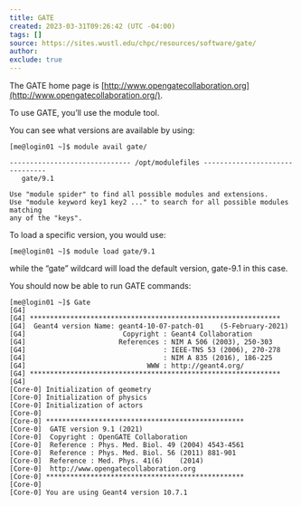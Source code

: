 ```yaml
---
title: GATE
created: 2023-03-31T09:26:42 (UTC -04:00)
tags: []
source: https://sites.wustl.edu/chpc/resources/software/gate/
author:
exclude: true
---
```


The GATE home page is [http://www.opengatecollaboration.org](http://www.opengatecollaboration.org/).

To use GATE, you’ll use the module tool.

You can see what versions are available by using:

```
[me@login01 ~]$ module avail gate/

------------------------------ /opt/modulefiles -------------------------------
   gate/9.1

Use "module spider" to find all possible modules and extensions.
Use "module keyword key1 key2 ..." to search for all possible modules matching
any of the "keys".
```

To load a specific version, you would use:

```
[me@login01 ~]$ module load gate/9.1
```

while the “gate” wildcard will load the default version, gate-9.1 in this case.

You should now be able to run GATE commands:

```
[me@login01 ~]$ Gate
[G4]
[G4] **************************************************************
[G4]  Geant4 version Name: geant4-10-07-patch-01    (5-February-2021)
[G4]                        Copyright : Geant4 Collaboration
[G4]                       References : NIM A 506 (2003), 250-303
[G4]                                  : IEEE-TNS 53 (2006), 270-278
[G4]                                  : NIM A 835 (2016), 186-225
[G4]                              WWW : http://geant4.org/
[G4] **************************************************************
[G4]
[Core-0] Initialization of geometry
[Core-0] Initialization of physics
[Core-0] Initialization of actors
[Core-0]
[Core-0] *************************************************
[Core-0]  GATE version 9.1 (2021)
[Core-0]  Copyright : OpenGATE Collaboration
[Core-0]  Reference : Phys. Med. Biol. 49 (2004) 4543-4561
[Core-0]  Reference : Phys. Med. Biol. 56 (2011) 881-901
[Core-0]  Reference : Med. Phys. 41(6)    (2014)
[Core-0]  http://www.opengatecollaboration.org
[Core-0] *************************************************
[Core-0]
[Core-0] You are using Geant4 version 10.7.1
```

